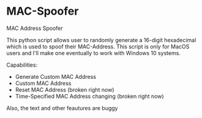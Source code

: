 # MAC-Spoofer
MAC Address Spoofer

This python script allows user to randomly generate a 16-digit hexadecimal 
which is used to spoof their MAC-Address. This script is only for MacOS 
users and I'll make one eventually to work with Windows 10 systems.

Capabilities:

- Generate Custom MAC Address
- Custom MAC Address
- Reset MAC Address (broken right now)
- Time-Specified MAC Address changing (broken right now)


Also, the text and other feautures are buggy
